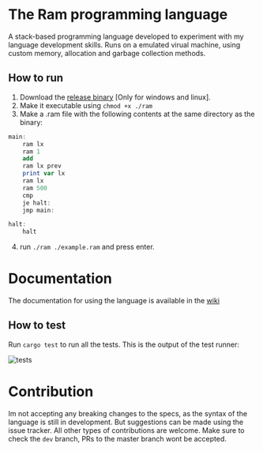# The Ram programming language
A stack-based programming language developed to experiment with my language development skills. Runs on a emulated virual machine, using custom memory, allocation and garbage collection methods.

## How to run
1. Download the [release binary](https://github.com/ujjwal-kr/ram/releases/latest) [Only for windows and linux].
2. Make it executable using `chmod +x ./ram`
3. Make a .ram file with the following contents at the same directory as the binary:

```as
main:
    ram lx
    ram 1
    add
    ram lx prev
    print var lx
    ram lx
    ram 500
    cmp
    je halt:
    jmp main:

halt:
    halt
```

4. run `./ram ./example.ram` and press enter.

# Documentation

The documentation for using the language is available in the [wiki](https://github.com/ujjwal-kr/ram/wiki/Documentation-v3.0)

## How to test
Run `cargo test` to run all the tests. This is the output of the test runner:

![tests](https://cdn.discordapp.com/attachments/875733830542196768/1032414620377428059/unknown.png)

# Contribution

Im not accepting any breaking changes to the specs, as the syntax of the language is still in development. But suggestions can be made using the issue tracker. All other types of contributions are welcome. Make sure to check the `dev` branch, PRs to the master branch wont be accepted.
